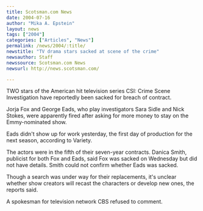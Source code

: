 ```yaml
---
title: Scotsman.com News
date: 2004-07-16
author: "Mika A. Epstein"
layout: news
tags: ["2004"]
categories: ["Articles", "News"]
permalink: /news/2004/:title/
newstitle: "TV drama stars sacked at scene of the crime"
newsauthor: Staff
newssource: Scotsman.com News
newsurl: http://news.scotsman.com/

---
```


TWO stars of the American hit television series CSI: Crime Scene Investigation have reportedly been sacked for breach of contract.

Jorja Fox and George Eads, who play investigators Sara Sidle and Nick Stokes, were apparently fired after asking for more money to stay on the Emmy-nominated show.

Eads didn't show up for work yesterday, the first day of production for the next season, according to Variety.

The actors were in the fifth of their seven-year contracts. Danica Smith, publicist for both Fox and Eads, said Fox was sacked on Wednesday but did not have details. Smith could not confirm whether Eads was sacked.

Though a search was under way for their replacements, it's unclear whether show creators will recast the characters or develop new ones, the reports said.

A spokesman for television network CBS refused to comment.

